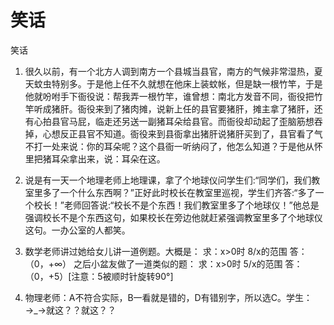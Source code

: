 # 笑话


笑话
1. 很久以前，有一个北方人调到南方一个县城当县官，南方的气候非常湿热，夏天蚊虫特别多。于是他上任不久就想在他床上装蚊帐，但是缺一根竹竿，于是他就吩咐手下衙役说：帮我弄一根竹竿，谁曾想：南北方发音不同，衙役把竹竿听成猪肝。衙役来到了猪肉摊，说新上任的县官要猪肝，摊主拿了猪肝，还有心拍县官马屁，临走还另送一副猪耳朵给县官。而衙役却动起了歪脑筋想吞掉，心想反正县官不知道。衙役来到县衙拿出猪肝说猪肝买到了，县官看了气不打一处来说：你的耳朵呢？这个县衙一听纳闷了，他怎么知道？于是他从怀里把猪耳朵拿出来，说：耳朵在这。

2. 说是有一天一个地理老师上地理课，拿了个地球仪问学生们:“同学们，我们教室里多了一个什么东西啊？”正好此时校长在教室里巡视，学生们齐答:“多了一个校长！”老师回答说:“校长不是个东西！我们教室里多了个地球仪！”他总是强调校长不是个东西这句，如果校长在旁边他就赶紧强调教室里多了个地球仪这句。一办公室的人都笑。
3. 数学老师讲过她给女儿讲一道例题。大概是：
求：x>0时 8/x的范围
答：（0，+∞）
之后小盆友做了一道类似的题：
求：x>0时 5/x的范围
答：（0，+5）[注意：5被顺时针旋转90°]
4. 物理老师：A不符合实际，B一看就是错的，D有错别字，所以选C。学生：→_→就这？？就这？？
